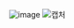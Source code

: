 
![image](https://github.com/youngyang00/Mini_Projects/assets/172355193/36e52ecb-8ce0-475c-8ceb-7e4a5437f120)
![캡처](https://github.com/youngyang00/Mini_Projects/assets/172355193/7e609636-acb5-4be7-8c94-3b23640f7b4b)
